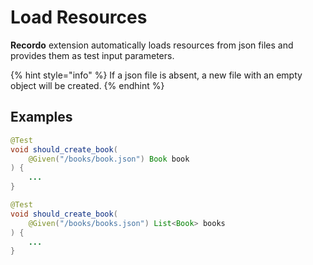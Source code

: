 # Load Resources

**Recordo** extension automatically loads resources from json files and provides them as test input parameters.

{% hint style="info" %}
If a json file is absent, a new file with an empty object will be created.
{% endhint %}

## Examples

```java
@Test
void should_create_book(
    @Given("/books/book.json") Book book
) {
    ...
}
```

```java
@Test
void should_create_book(
    @Given("/books/books.json") List<Book> books
) {
    ...
}
```


